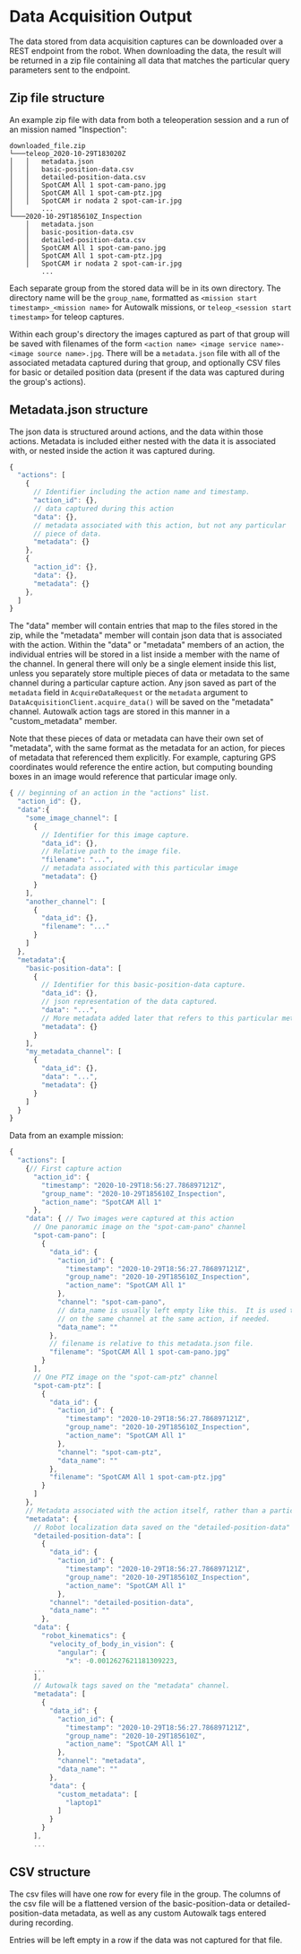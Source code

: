 <!--
Copyright (c) 2021 Boston Dynamics, Inc.  All rights reserved.

Downloading, reproducing, distributing or otherwise using the SDK Software
is subject to the terms and conditions of the Boston Dynamics Software
Development Kit License (20191101-BDSDK-SL).
-->

# Data Acquisition Output

 The data stored from data acquisition captures can be downloaded over a REST endpoint from the robot. When downloading the data, the result will be returned in a zip file containing all data that matches the particular query parameters sent to the endpoint.

## Zip file structure

An example zip file with data from both a teleoperation session and a run of an mission named "Inspection":
```
downloaded_file.zip
└───teleop_2020-10-29T183020Z
│   │   metadata.json
│   │   basic-position-data.csv
│   │   detailed-position-data.csv
│   │   SpotCAM All 1 spot-cam-pano.jpg
│   │   SpotCAM All 1 spot-cam-ptz.jpg
│   │   SpotCAM ir nodata 2 spot-cam-ir.jpg
│       ...
└───2020-10-29T185610Z_Inspection
    │   metadata.json
    │   basic-position-data.csv
    │   detailed-position-data.csv
    │   SpotCAM All 1 spot-cam-pano.jpg
    │   SpotCAM All 1 spot-cam-ptz.jpg
    │   SpotCAM ir nodata 2 spot-cam-ir.jpg
        ...
```


Each separate group from the stored data will be in its own directory. The directory name will be the `group_name`, formatted as `<mission start timestamp>_<mission name>` for Autowalk missions, or `teleop_<session start timestamp>` for teleop captures.

Within each group's directory the images captured as part of that group will be saved with filenames of the form `<action name> <image service name>-<image source name>.jpg`. There will be a `metadata.json` file with all of the associated metadata captured during that group, and optionally CSV files for basic or detailed position data (present if the data was captured during the group's actions).

## Metadata.json structure

The json data is structured around actions, and the data within those actions. Metadata is included either nested with the data it is associated with, or nested inside the action it was captured during.

```javascript
{
  "actions": [
    {
      // Identifier including the action name and timestamp.
      "action_id": {},
      // data captured during this action
      "data": {},
      // metadata associated with this action, but not any particular
      // piece of data.
      "metadata": {}
    },
    {
      "action_id": {},
      "data": {},
      "metadata": {}
    },
  ]
}
```
The "data" member will contain entries that map to the files stored in the zip, while the "metadata" member will contain json data that is associated with the action.
Within the "data" or "metadata" members of an action, the individual entries will be stored in a list inside a member with the name of the channel. In general there will only be a single element inside this list, unless you separately store multiple pieces of data or metadata to the same channel during a particular capture action.
Any json saved as part of the `metadata` field in `AcquireDataRequest` or the `metadata` argument to `DataAcquisitionClient.acquire_data()` will be saved on the "metadata" channel. Autowalk action tags are stored in this manner in a "custom_metadata" member.

Note that these pieces of data or metadata can have their own set of "metadata", with the same format as the metadata for an action, for pieces of metadata that referenced them explicitly. For example, capturing GPS coordinates would reference the entire action, but computing bounding boxes in an image would reference that particular image only.

```javascript
{ // beginning of an action in the "actions" list.
  "action_id": {},
  "data":{
    "some_image_channel": [
      {
        // Identifier for this image capture.
        "data_id": {},
        // Relative path to the image file.
        "filename": "...",
        // metadata associated with this particular image
        "metadata": {}
      }
    ],
    "another_channel": [
      {
        "data_id": {},
        "filename": "..."
      }
    ]
  },
  "metadata":{
    "basic-position-data": [
      {
        // Identifier for this basic-position-data capture.
        "data_id": {},
        // json representation of the data captured.
        "data": "...",
        // More metadata added later that refers to this particular metadata information.
        "metadata": {}
      }
    ],
    "my_metadata_channel": [
      {
        "data_id": {},
        "data": "...",
        "metadata": {}
      }
    ]
  }
}
```

Data from an example mission:
```javascript
{
  "actions": [
    {// First capture action
      "action_id": {
        "timestamp": "2020-10-29T18:56:27.786897121Z",
        "group_name": "2020-10-29T185610Z_Inspection",
        "action_name": "SpotCAM All 1"
      },
    "data": { // Two images were captured at this action
      // One panoramic image on the "spot-cam-pano" channel
      "spot-cam-pano": [
        {
          "data_id": {
            "action_id": {
              "timestamp": "2020-10-29T18:56:27.786897121Z",
              "group_name": "2020-10-29T185610Z_Inspection",
              "action_name": "SpotCAM All 1"
            },
            "channel": "spot-cam-pano",
            // data_name is usually left empty like this.  It is used to differentiate captures
            // on the same channel at the same action, if needed.
            "data_name": ""
          },
          // filename is relative to this metadata.json file.
          "filename": "SpotCAM All 1 spot-cam-pano.jpg"
        }
      ],
      // One PTZ image on the "spot-cam-ptz" channel
      "spot-cam-ptz": [
        {
          "data_id": {
            "action_id": {
              "timestamp": "2020-10-29T18:56:27.786897121Z",
              "group_name": "2020-10-29T185610Z_Inspection",
              "action_name": "SpotCAM All 1"
            },
            "channel": "spot-cam-ptz",
            "data_name": ""
          },
          "filename": "SpotCAM All 1 spot-cam-ptz.jpg"
        }
      ]
    },
    // Metadata associated with the action itself, rather than a particular image.
    "metadata": {
      // Robot localization data saved on the "detailed-position-data" channel.
      "detailed-position-data": [
        {
          "data_id": {
            "action_id": {
              "timestamp": "2020-10-29T18:56:27.786897121Z",
              "group_name": "2020-10-29T185610Z_Inspection",
              "action_name": "SpotCAM All 1"
            },
          "channel": "detailed-position-data",
          "data_name": ""
        },
      "data": {
        "robot_kinematics": {
          "velocity_of_body_in_vision": {
            "angular": {
              "x": -0.0012627621181309223,
      ...
      ],
      // Autowalk tags saved on the "metadata" channel.
      "metadata": [
        {
          "data_id": {
            "action_id": {
              "timestamp": "2020-10-29T18:56:27.786897121Z",
              "group_name": "2020-10-29T185610Z",
              "action_name": "SpotCAM All 1"
            },
            "channel": "metadata",
            "data_name": ""
          },
          "data": {
            "custom_metadata": [
              "laptop1"
            ]
          }
        }
      ],
      ...
```
## CSV structure

The csv files will have one row for every file in the group. The columns of the csv file will be a flattened version of the basic-position-data or detailed-position-data metadata, as well as any custom Autowalk tags entered during recording.

Entries will be left empty in a row if the data was not captured for that file.
